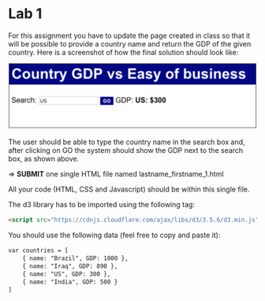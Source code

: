 # Lab 1

For this assignment you have to update the page created in class so that it 
will be possible to provide a country name and return the GDP of the given 
country. Here is a screenshot of how the final solution should look like:


![alt text](img/lab1.png "Output Image")


The user should be able to type the country name in the search box and, after clicking on GO the system should show the GDP next to the search box, as shown above.

=> **SUBMIT** one single HTML file named lastname_firstname_1.html

All your code (HTML, CSS and Javascript) should be within this single file. 

The d3 library has to be imported using the following tag: 
```html
<script src="https://cdnjs.cloudflare.com/ajax/libs/d3/3.5.6/d3.min.js" charset="utf-8"></script>
```


You should use the following data (feel free to copy and paste it):

```javasscript
var countries = [
    { name: "Brazil", GDP: 1000 },
    { name: "Iraq", GDP: 890 },
    { name: "US", GDP: 300 },
    { name: "India", GDP: 500 }
]
```
